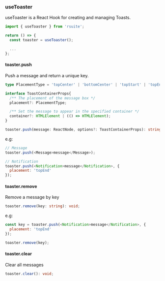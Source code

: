 ### useToaster

useToaster is a React Hook for creating and managing Toasts.

```ts
import { useToaster } from 'rsuite';

return () => {
  const toaster = useToaster();

  ...
};
```

#### toaster.push

Push a message and return a unique key.

```ts
type PlacementType = 'topCenter' | 'bottomCenter' | 'topStart' | 'topEnd' | 'bottomStart' | 'bottomEnd';

interface ToastContainerProps{
  /** The placement of the message box */
  placement?: PlacementType;

  /** Set the message to appear in the specified container */
  container?: HTMLElement | (() => HTMLElement);
}

toaster.push(message: ReactNode, options?: ToastContainerProps): string;
```

e.g:

```js
// Message
toaster.push(<Message>message</Message>);

// Notification
toaster.push(<Notification>message</Notification>, {
  placement: 'topEnd'
});
```

#### toaster.remove

Remove a message by key

```ts
toaster.remove(key: string): void;
```

e.g:

```js
const key = toaster.push(<Notification>message</Notification>, {
  placement: 'topEnd'
});

toaster.remove(key);
```

#### toaster.clear

Clear all messages

```ts
toaster.clear(): void;
```
